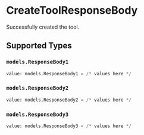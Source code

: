 # CreateToolResponseBody

Successfully created the tool.


## Supported Types

### `models.ResponseBody1`

```python
value: models.ResponseBody1 = /* values here */
```

### `models.ResponseBody2`

```python
value: models.ResponseBody2 = /* values here */
```

### `models.ResponseBody3`

```python
value: models.ResponseBody3 = /* values here */
```

